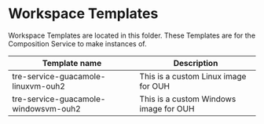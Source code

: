 # Workspace Templates

Workspace Templates are located in this folder. These Templates are for the Composition Service to make instances of.

| Template name | Description |
| --- | --- |
| tre-service-guacamole-linuxvm-ouh2 | This is a custom Linux image for OUH |
| tre-service-guacamole-windowsvm-ouh2 | This is a custom Windows image for OUH |
